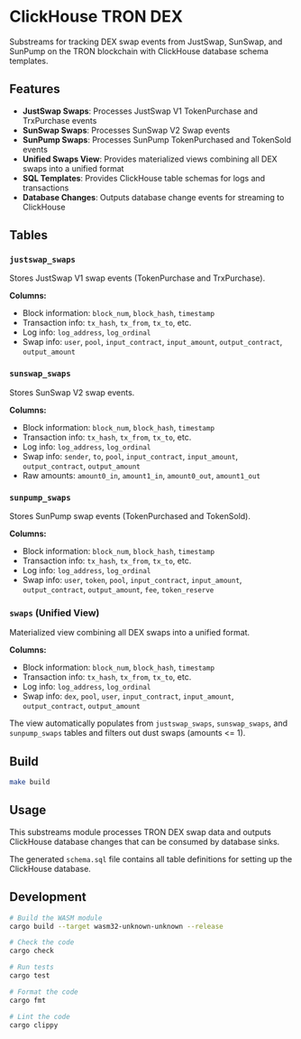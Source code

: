 # ClickHouse TRON DEX

Substreams for tracking DEX swap events from JustSwap, SunSwap, and SunPump on the TRON blockchain with ClickHouse database schema templates.

## Features

- **JustSwap Swaps**: Processes JustSwap V1 TokenPurchase and TrxPurchase events
- **SunSwap Swaps**: Processes SunSwap V2 Swap events
- **SunPump Swaps**: Processes SunPump TokenPurchased and TokenSold events
- **Unified Swaps View**: Provides materialized views combining all DEX swaps into a unified format
- **SQL Templates**: Provides ClickHouse table schemas for logs and transactions
- **Database Changes**: Outputs database change events for streaming to ClickHouse

## Tables

### `justswap_swaps`
Stores JustSwap V1 swap events (TokenPurchase and TrxPurchase).

**Columns:**
- Block information: `block_num`, `block_hash`, `timestamp`
- Transaction info: `tx_hash`, `tx_from`, `tx_to`, etc.
- Log info: `log_address`, `log_ordinal`
- Swap info: `user`, `pool`, `input_contract`, `input_amount`, `output_contract`, `output_amount`

### `sunswap_swaps`
Stores SunSwap V2 swap events.

**Columns:**
- Block information: `block_num`, `block_hash`, `timestamp`
- Transaction info: `tx_hash`, `tx_from`, `tx_to`, etc.
- Log info: `log_address`, `log_ordinal`
- Swap info: `sender`, `to`, `pool`, `input_contract`, `input_amount`, `output_contract`, `output_amount`
- Raw amounts: `amount0_in`, `amount1_in`, `amount0_out`, `amount1_out`

### `sunpump_swaps`
Stores SunPump swap events (TokenPurchased and TokenSold).

**Columns:**
- Block information: `block_num`, `block_hash`, `timestamp`
- Transaction info: `tx_hash`, `tx_from`, `tx_to`, etc.
- Log info: `log_address`, `log_ordinal`
- Swap info: `user`, `token`, `pool`, `input_contract`, `input_amount`, `output_contract`, `output_amount`, `fee`, `token_reserve`

### `swaps` (Unified View)
Materialized view combining all DEX swaps into a unified format.

**Columns:**
- Block information: `block_num`, `block_hash`, `timestamp`
- Transaction info: `tx_hash`, `tx_from`, `tx_to`, etc.
- Log info: `log_address`, `log_ordinal`
- Swap info: `dex`, `pool`, `user`, `input_contract`, `input_amount`, `output_contract`, `output_amount`

The view automatically populates from `justswap_swaps`, `sunswap_swaps`, and `sunpump_swaps` tables and filters out dust swaps (amounts <= 1).

## Build

```bash
make build
```

## Usage

This substreams module processes TRON DEX swap data and outputs ClickHouse database changes that can be consumed by database sinks.

The generated `schema.sql` file contains all table definitions for setting up the ClickHouse database.

## Development

```bash
# Build the WASM module
cargo build --target wasm32-unknown-unknown --release

# Check the code
cargo check

# Run tests
cargo test

# Format the code
cargo fmt

# Lint the code
cargo clippy
```
